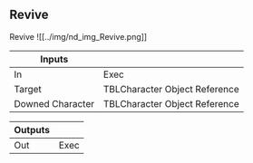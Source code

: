 ## Revive
Revive
![[../img/nd_img_Revive.png]]

|Inputs||
|--|--|
| In | Exec |
| Target | TBLCharacter Object Reference |
| Downed Character | TBLCharacter Object Reference |

|Outputs||
|--|--|
| Out | Exec |
